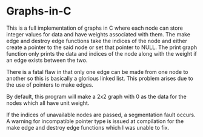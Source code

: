 # Graphs-in-C
This is a full implementation of graphs in C where each node can store integer values for data and have weights associated with them. 
The make edge and destroy edge functions take the indices of the node and either create a pointer to the said node or set that pointer to NULL.
The print graph function only prints the data and indices of the node along with the weight if an edge exists between the two.

There is a fatal flaw in that only one edge can be made from one node to another so this is basically a glorious linked list. This problem arises due to the use of pointers to make edges.

By default, this program will make a 2x2 graph with 0 as the data for the nodes which all have unit weight.

If the indices of unavailable nodes are passed, a segmentation fault occurs.
A warning for incompatible pointer type is issued at compilation for the make edge and destroy edge functions which I was unable to fix.
